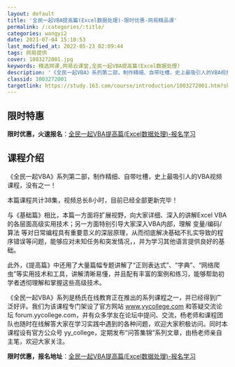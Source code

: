 ```yaml
---
layout: default
title: '全民一起VBA提高篇(Excel数据处理)-限时优惠-网易精品课'
permalink: /:categories/:title/
categories: wangyi2
date: 2021-07-04 15:10:53
last_modified_at: 2022-05-23 02:09:44
tags: 网易提供
cover: 1003272001.jpg
keywords: 精选网课,网易云课堂,全民一起VBA提高篇(Excel数据处理)
description: '《全民一起VBA》系列第二部，制作精细、自带吐槽，史上最吸引人的VBA视频课程，没有之一！本篇课程共计38集，视频总长8'
classid: 1003272001
targetlink: https://study.163.com/course/introduction/1003272001.htm?share=1&shareId=1025206652&utm_campaign=share&utm_medium=iphoneShare&utm_source=&utm_u=1025206652
---
```


## 限时特惠

**限时优惠，火速报名**：[全民一起VBA提高篇(Excel数据处理)-报名学习](https://study.163.com/course/introduction/1003272001.htm?share=1&shareId=1025206652&utm_campaign=share&utm_medium=iphoneShare&utm_source=&utm_u=1025206652)

## 课程介绍

《全民一起VBA》系列第二部，制作精细、自带吐槽，史上最吸引人的VBA视频课程，没有之一！



本篇课程共计38集，视频总长8小时，目前已经全部更新完毕！



与《基础篇》相比，本篇一方面将扩展视野，向大家详细、深入的讲解Excel VBA的各层面高级实用技术；另一方面特别引导大家深入VBA内部，理解 变量/编码/算法 等对日常编程具有重要意义的深层原理，从而彻底解决基础不扎实导致的程序错误等问题，能够应对未知任务和突发情况，，并为学习其他语言提供良好的基础。



此外，《提高篇》中还用了大量篇幅专题讲解了“正则表达式”、“字典”、“网络爬虫”等实用技术和工具，讲解清晰易懂，并且配有丰富的案例和练习，能够帮助初学者透彻理解和掌握这些高级技术。



《全民一起VBA》系列是杨氏在线教育正在推出的系列课程之一，并已经得到广泛好评。我们为该课程专门架设了官方网站 www.yycollege.com 和答疑交流论坛 forum.yycollege.com，并有众多学友在论坛中提问、交流，杨老师和课程团队也随时在线解答大家在学习实践中遇到的各种问题，欢迎大家积极访问。同时本课程设有官方公众号 yy_college，定期发布“问答集锦”系列文章，由杨老师亲自主笔，欢迎大家关注。

**限时优惠，报名地址**：[全民一起VBA提高篇(Excel数据处理)-报名学习](https://study.163.com/course/introduction/1003272001.htm?share=1&shareId=1025206652&utm_campaign=share&utm_medium=iphoneShare&utm_source=&utm_u=1025206652)

